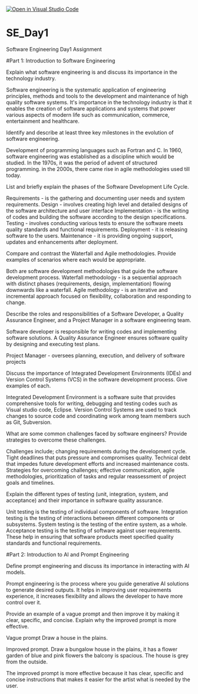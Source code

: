 [![Open in Visual Studio Code](https://classroom.github.com/assets/open-in-vscode-2e0aaae1b6195c2367325f4f02e2d04e9abb55f0b24a779b69b11b9e10269abc.svg)](https://classroom.github.com/online_ide?assignment_repo_id=18410099&assignment_repo_type=AssignmentRepo)
# SE_Day1
Software Engineering Day1 Assignment

#Part 1: Introduction to Software Engineering

Explain what software engineering is and discuss its importance in the technology industry.

Software engineering is the systematic application of engineering principles, methods and tools to the development and maintenance of high quality software systems.
It's importance in the technology industry is that it enables the creation of software applications and systems that power various aspects of modern life such as communication, commerce, entertainment and healthcare.


Identify and describe at least three key milestones in the evolution of software engineering.

Development of programming languages such as Fortran and C.
In 1960, software engineering was established as a discipline which would be studied.
In the 1970s, it was the period of advent of structured programming.
in the 2000s, there came rise in agile methodologies used till today.

List and briefly explain the phases of the Software Development Life Cycle.

Requirements - is the gathering and documenting user needs and system requirements.
Design - involves creating high level and detailed designs of the software architecture and user interface 
Implementation - is the writing of codes and building the software according to the design specifications.
Testing - involves conducting various tests to ensure the software meets quality standards and functional requirements.
Deployment - it is releasing software to the users.
Maintenance - it is providing ongoing support, updates and enhancements after deployment.

Compare and contrast the Waterfall and Agile methodologies. Provide examples of scenarios where each would be appropriate.

Both are software development methodologies that guide the software development process.
Waterfall methodology - is a sequential approach with distinct phases (requirements, design, implementation)
flowing downwards like a waterfall.
Agile methodology - is an iterative and incremental approach focused on flexibility, collaboration and responding to change.

Describe the roles and responsibilities of a Software Developer, a Quality Assurance Engineer, and a Project Manager in a software engineering team.

Software developer is responsible for writing codes and implementing software solutions.
A Quality Assurance Engineer ensures software quality by designing and executing test plans.

Project Manager - oversees planning, execution, and delivery of software projects 

Discuss the importance of Integrated Development Environments (IDEs) and Version Control Systems (VCS) in the software development process. Give examples of each.

Integrated Development Environment is a software suite that provides comprehensive tools for writing, debugging and testing codes such as Visual studio code, Eclipse.
Version Control Systems are used to track changes to source code and coordinating work among team members such as Git, Subversion.


What are some common challenges faced by software engineers? Provide strategies to overcome these challenges.

Challenges include; changing requirements during the development cycle.
Tight deadlines that puts pressure and compromises quality.
Technical debt that impedes future development efforts and increased maintenance costs.
Strategies for overcoming challenges;
effective communication, agile methodologies, prioritization of tasks and regular reassessment of project goals and timelines.


Explain the different types of testing (unit, integration, system, and acceptance) and their importance in software quality assurance.

Unit testing is the testing of individual components of software.
Integration testing is the testing of interactions between different components or subsystems.
System testing is the testing of the entire system, as a whole.
Acceptance testing is the testing of software against user requirements.
These help in ensuring that software products meet specified quality standards and functional requirements.

#Part 2: Introduction to AI and Prompt Engineering


Define prompt engineering and discuss its importance in interacting with AI models.

Prompt engineering is the process where you guide generative AI solutions to generate desired outputs. It helps in improving user requirements experience, it increases flexibility and allows the developer to have more control over it.

Provide an example of a vague prompt and then improve it by making it clear, specific, and concise. Explain why the improved prompt is more effective.
 
Vague prompt
Draw a house in the plains.

Improved prompt.
Draw a bungalow house in the plains, it has a flower garden of blue and pink flowers the balcony is spacious. The house is grey from the outside.

The improved prompt is more effective because it has clear, specific and concise instructions that makes it easier for the artist what is needed by the user.
